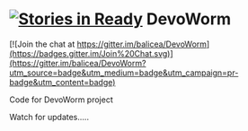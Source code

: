 [![Stories in Ready](https://badge.waffle.io/balicea/devoworm.png?label=ready&title=Ready)](https://waffle.io/balicea/devoworm)
DevoWorm
========

[![Join the chat at https://gitter.im/balicea/DevoWorm](https://badges.gitter.im/Join%20Chat.svg)](https://gitter.im/balicea/DevoWorm?utm_source=badge&utm_medium=badge&utm_campaign=pr-badge&utm_content=badge)

Code for DevoWorm project

Watch for updates.....
